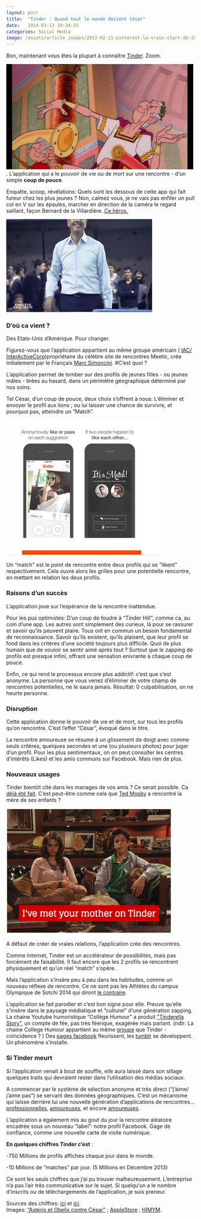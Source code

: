 ```yaml
---
layout: post
title:  "Tinder : Quand tout le monde devient César"
date:   2014-03-13 19:34:25
categories: Social Media
image: /assets/article_images/2012-02-21-pinterest-la-vraie-start-de-2012/pinterest-header.jpeg
---
```

<p class="intro"><span class="dropcap">B</span>on, maintenant vous êtes la plupart à connaître <a href="http://www.gotinder.com/">Tinder</a>. Zoom.</p>

![Source:](/assets/article_images/2014-03-13-tinder-quand-tout-le-monde-devient-cesar/tinder-article.png). L’application qui a le pouvoir de vie ou de mort sur une rencontre - d’un simple **coup de pouce**.

Enquête, scoop, révélations: Quels sont les dessous de cette app qui fait fureur chez les plus jeunes ? Non, calmez vous, je ne vais pas enfiler un pull col en V sur les épaules, marcher en direction de la caméra le regard saillant, façon Bernard de la Villardière. [Ce héros.](http://frenchjournalist.tumblr.com/)

![](/assets/article_images/2014-03-13-tinder-quand-tout-le-monde-devient-cesar/bernard.gif)

### D’où ca vient ?

Des Etats-Unis d’Amérique. Pour changer.

Figurez-vous que l’application appartient au même groupe américain ( [IAC/ InterActiveCorp](http://fr.wikipedia.org/wiki/IAC/InterActiveCorp))propriétaire du célèbre site de rencontres Meetic, crée initialement par le Français [Marc Simoncini](http://fr.wikipedia.org/wiki/Marc_Simoncini).
#C’est quoi ?

L’application permet de tomber sur des profils de jeunes filles - ou jeunes mâles - tirées au hasard, dans un périmètre géographique déterminé par nos soins.

Tel César, d’un coup de pouce, deux choix s’offrent à nous: L’éliminer et envoyer le profil aux lions ; ou lui laisser une chance de survivre, et pourquoi pas, atteindre un “Match”.

![](/assets/article_images/2014-03-13-tinder-quand-tout-le-monde-devient-cesar/tinder2image.png)

Un “match" est le point de rencontre entre deux profils qui se "likent" respectivement. Cela ouvre alors les grilles pour une potentielle rencontre, en mettant en relation les deux profils.

### Raisons d’un succès

L’application joue sur l’espérance de la rencontre inattendue.

Pour les pus optimistes: D’un coup de foudre à “Tinder Hill”, comme ca, au coin d’une app. Les autres sont simplement des curieux, là pour se rassurer et savoir qu’ils peuvent plaire. Tous ont en commun un besoin fondamental de reconnaissance. Savoir qu’ils existent, qu’ils plaisent, que leur profil se fond dans les critères d’une société toujours plus difficile. Quoi de plus humain que de vouloir se sentir aimé après tout ? Surtout que le zapping de profils est presque infini, offrant une sensation enivrante à chaque coup de pouce.

Enfin, ce qui rend le processus encore plus addictif: c’est que c’est anonyme. La personne que vous venez d’éliminer de votre champ de rencontres potentielles, ne le saura jamais. Résultat: 0 culpabilisation, on ne heurte personne.

### Disruption

Cette application donne le pouvoir de vie et de mort, sur tous les profils qu’on rencontre. C’est l’effet “César”, évoqué dans le titre.

La rencontre amoureuse se résume à un glissement de doigt avec comme seuls critères, quelques secondes et une (ou plusieurs photos) pour juger d’un profil. Pour les plus sentimentaux, on on peut consulter les centres d’intérêts (Likes) et les amis communs sur Facebook. Mais rien de plus.

### Nouveaux usages

Tinder bientôt cité dans les mariages de vos amis ? Ce serait possible. Ca [déjà été fait](https://twitter.com/Tinder/status/334020269897285633). C’est peut-être comme cela que [Ted Mosby](http://fr.wikipedia.org/wiki/How_I_Met_Your_Mother) a rencontré la mère de ses enfants ?

![](/assets/article_images/2014-03-13-tinder-quand-tout-le-monde-devient-cesar/himym.png)

A défaut de créer de vraies relations, l’application crée des rencontres.

Comme Internet, Tinder est un accélérateur de possibilités, mais pas forcément de faisabilité. Il faut encore que les 2 profils se rencontrent physiquement et qu’un réel “match” s’opère.

Mais l’application s’insère peu à peu dans les habitudes, comme un nouveau réflexe de rencontre. Ce ne sont pas les Athlètes du campus Olympique de Sotchi 2014 qui diront [le contraire](http://www.slate.fr/sports/83441/tinder-athletes-sotchi-rencontres-sexe).

L’application se fait parodier et c’est bon signe pour elle. Preuve qu’elle s’insère dans le paysage médiatique et “culturel” d’une génération zapping. La chaine Youtube humoristique “Collège Humour" a produit ["Tinderella Story”](https://www.youtube.com/watch?v=bLoRPielarA), un compte de fée, pas très féerique, exagérée mais parlant. (ndlr: La chaine College Humour appartient au même [groupe](http://fr.wikipedia.org/wiki/IAC/InterActiveCorp) que Tinder - coïncidence ? ) Des [pages facebook](https://www.facebook.com/tinderfunny) fleurissent, les [tumblr](http://tindersurprises.tumblr.com/) se développent. Un phénomène s’installe.

### Si Tinder meurt

Si l’application venait à bout de souffle, elle aura laissé dans son sillage quelques traits qui devraient rester dans l’utilisation des médias sociaux.

A commencer par le système de sélection anonyme et très direct (“j’aime/ j’aime pas”) se servant des données géographiques. C’est un mécanisme qui laisse derrière lui une nouvelle génération d’applications de rencontres… [professionnelles](http://www.getkudoz.com/), [amoureuses](http://www.independent.co.uk/life-style/gadgets-and-tech/news/revealr-tinderlike-dating-app-users-choose-voices-over-looks-9178478.html), et encore [amoureuses](http://hinge.co/).

L’application a également mis au gout du jour la rencontre aléatoire encadrée sous un nouveau “label”: notre profil Facebook. Gage de confiance, comme une nouvelle carte de visite numérique.

**En quelques chiffres Tinder c’est** :

-750 Millions de profils affichés chaque jour dans le monde.

-10 Millions de “matches” par jour. (5 Millions en Décembre 2013)

Ce sont les seuls chiffres que j’ai pu trouver malheureusement. L’entreprise n’a pas l’air très communicative sur le sujet. Si quelqu’un a le nombre d’inscrits ou de téléchargements de l’application, je suis preneur.

Sources des chiffres: [ici](http://www.businessinsider.com/tinder-growth-explodes-after-sochi-2014-2?IR=T) et [ici](http://marketingland.com/founders-whisper-tinder-75424).  
Images: [“Asterix et Obelix contre César"](http://i1.imageban.ru/out/2011/06/05/1b42c5befc2245298244ba7fe8986faf.png) ; [AppleStore](https://itunes.apple.com/us/app/tinder/id547702041?mt=8) ; [HIMYM](https://www.youtube.com/watch?v=yOe4_kdqsmU).
